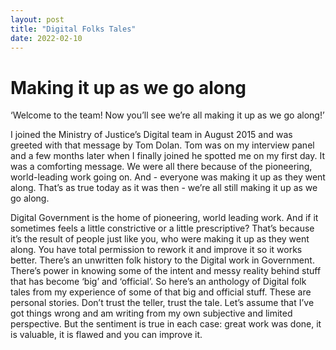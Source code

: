 ```yaml
---
layout: post
title: "Digital Folks Tales"
date: 2022-02-10
---
```


# Making it up as we go along

‘Welcome to the team! Now you’ll see we’re all making it up as we go along!’

I joined the Ministry of Justice’s Digital team in August 2015 and was greeted with that message by Tom Dolan. Tom was on my interview panel and a few months later when I finally joined he spotted me on my first day. It was a comforting message. We were all there because of the pioneering, world-leading work going on. And - everyone was making it up as they went along. That’s as true today as it was then - we’re all still making it up as we go along. 

Digital Government is the home of pioneering, world leading work. And if it sometimes feels a little constrictive or a little prescriptive? That’s because it’s the result of people just like you, who were making it up as they went along. You have total permission to rework it and improve it so it works better. There’s an unwritten folk history to the Digital work in Government. There’s power in knowing some of the intent and messy reality behind stuff that has become ‘big’ and ‘official’. So here’s an anthology of Digital folk tales from my experience of some of that big and official stuff. These are personal stories. Don’t trust the teller, trust the tale. Let’s assume that I’ve got things wrong and am writing from my own subjective and limited perspective. But the sentiment is true in each case: great work was done, it is valuable, it is flawed and you can improve it.
